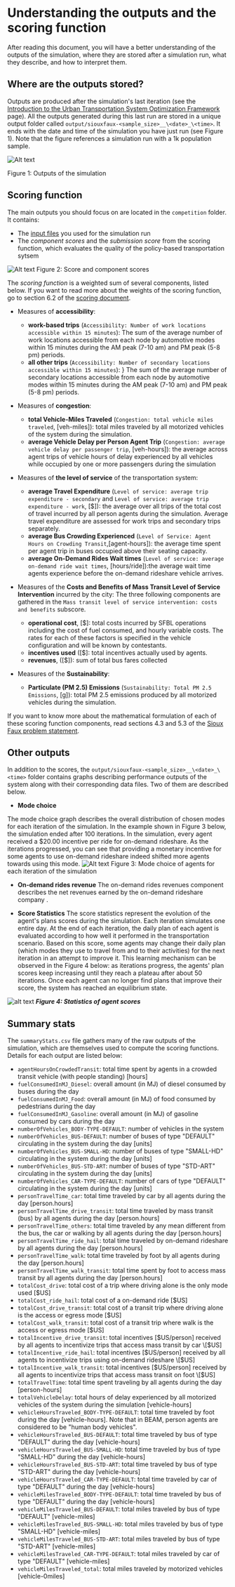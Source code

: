 # Understanding the outputs and the scoring function
After reading this document, you will have a better understanding of the outputs of the simulation, where they are stored after a simulation run, what they describe, and how to interpret them.

## Where are the outputs stored?


Outputs are produced after the simulation's last iteration (see the [Introduction to the Urban Transportation System Optimization Framework](./Introduction_transportation_problem.md) page). All the outputs generated during this last run are stored in a unique output folder called `output/siouxfaux-<sample_size>__\<date>_\<time>`. It ends with the date and time of the simulation you have just run (see Figure 1). Note that the figure references a simulation run with a 1k population sample.

![Alt text](/Images/Output_folder_2.png)

Figure 1: Outputs of the simulation

## Scoring function

The main outputs you should focus on are located in the `competition` folder. It contains: 

* The [input files](./Which-inputs-should-I-optimize.md) you used for the simulation run
* The *component scores* and the *submission score* from the scoring function, which evaluates the quality of the policy-based transportation sytsem 

![Alt text](/Images/Subscores.png)
Figure 2: Score and component scores

The *scoring function* is a weighted sum of several components, listed below. If you want to read more about the weights of the scoring function, go to section 6.2 of the [scoring document](./Problem_statement_Phase%20I.pdf).

* Measures of **accessibility**:
  * **work-based trips** (`Accessibility: Number of work locations accessible within 15 minutes`): The sum of the average number of work locations accessible from each node by automotive modes within 15 minutes during the AM peak (7-10 am) and PM peak (5-8 pm) periods.
  * **all other trips** (`Accessibility: Number of secondary locations accessible within 15 minutes`): } The sum of the average number of secondary locations accessible from each node by automotive modes within 15 minutes during the AM peak (7-10 am) and PM peak (5-8 pm) periods.

* Measures of **congestion**:
  * **total Vehicle-Miles Traveled** (`Congestion: total vehicle miles traveled`, \[veh-miles]): total miles traveled by all motorized vehicles of the system during the simulation.
  * **average Vehicle Delay per Person Agent Trip** (`Congestion: average vehicle delay per passenger trip`, \[veh-hours]): the average across agent trips of vehicle hours of delay experienced by all vehicles while occupied by one or more passengers during the simulation
  
* Measures of **the level of service** of the transportation system:
  * **average Travel Expenditure** (`Level of service: average trip expenditure - secondary` and `Level of service: average trip expenditure - work`, \[$]): the average over all trips of the total cost of travel incurred by all person agents during the simulation. Average travel expenditure are assessed for work trips and secondary trips separately.
  * **average Bus Crowding Experienced** (`Level of Service: Agent Hours on Crowding Transit`,\[agent-hours]): the average time spent per agent trip in buses occupied above their seating capacity.
  * **average On-Demand Rides Wait times** (`Level of service: average on-demand ride wait times`, \[hours/ride]):the average wait time agents experience before the on-demand rideshare vehicle arrives.  

* Measures of the **Costs and Benefits of Mass Transit Level of Service Intervention** incurred by the city:
The three following components are gathered in the `Mass transit level of service intervention: costs and benefits` subscore.
  * **operational cost**, \[$]: total costs incurred by SFBL operations including the cost of fuel consumed, and
hourly variable costs.  The rates for each of these factors is specified in the vehicle configuration and
will be known by contestants.
  * **incentives used** (\[$]: total incentives actually used by agents.
  * **revenues**, (\[$]): sum of total bus fares collected
 
* Measures of the **Sustainability**:
  * **Particulate (PM 2.5) Emissions** (`Sustainability: Total PM 2.5 Emissions`, \[g]): total PM 2.5 emissions produced by all motorized vehicles during the simulation.

If you want to know more about the mathematical formulation of each of these scoring function components, read sections 4.3 and 5.3 of the [Sioux Faux  problem statement](./Problem_statement_Phase%20I.pdf).

## Other outputs

In addition to the scores, the `output/siouxfaux-<sample_size>__\<date>_\<time>` folder contains graphs describing performance outputs of the system along with their corresponding data files. Two of them are described below.

* **Mode choice**

The mode choice graph describes the overall distribution of chosen modes for each iteration of the simulation. In the example shown in Figure 3 below, the simulation ended after 100 iterations. In the simulation, every agent received a $20.00 incentive per ride for on-demand rideshare. As the iterations progressed, you can see that providing a monetary incentive for some agents to use on-demand rideshare indeed shifted more agents towards using this mode.
![Alt text](/Images/Mode_choice_histogram.png)
Figure 3: Mode choice of agents for each iteration of the simulation

* **On-demand rides revenue**
The on-demand rides revenues component describes the net revenues earned by the on-demand rideshare company .

* **Score Statistics**
The score statistics represent the evolution of the agent's plans scores during the simulation. Each iteration simulates one entire day. At the end of each iteration, the daily plan of each agent is evaluated according to how well it performed in the transportation scenario. Based on this score, some agents may change their daily plan (which modes they use to travel from and to their activities) for the next iteration in an attempt to improve it. This learning mechanism can be observed in the Figure 4 below: as iterations progress, the agents' plan scores keep increasing until they reach a plateau after about 50 iterations. Once each agent can no longer find plans that improve their score, the system has reached an equilibrium state.

![alt text](/Images/scorestats.png)
***Figure 4: Statistics of agent scores***


## Summary stats

The `summaryStats.csv` file gathers many of the raw outputs of the simulation, which are themselves used to compute the scoring functions.  Details for each output are listed below:

* `agentHoursOnCrowdedTransit`: total time spent by agents in a crowded transit vehicle (with people standing) \[hours]
* `fuelConsumedInMJ_Diesel`: overall amount (in MJ) of diesel consumed by buses during the day
* `fuelConsumedInMJ_Food`: overall amount (in MJ) of food consumed by pedestrians during the day
* `fuelConsumedInMJ_Gasoline`: overall amount (in MJ) of gasoline consumed by cars during the day
* `numberOfVehicles_BODY-TYPE-DEFAULT`: number of vehicles in the system 
* `numberOfVehicles_BUS-DEFAULT`: number of buses of type "DEFAULT" circulating in the system during the day \[units]
* `numberOfVehicles_BUS-SMALL-HD`: number of buses of type "SMALL-HD" circulating in the system during the day \[units]
* `numberOfVehicles_BUS-STD-ART`: number of buses of type "STD-ART" circulating in the system during the day \[units]
* `numberOfVehicles_CAR-TYPE-DEFAULT`: number of cars of type "DEFAULT" circulating in the system during the day \[units]
* `personTravelTime_car`: total time traveled by car by all agents during the day \[person.hours]
* `personTravelTime_drive_transit`: total time traveled by mass transit (bus) by all agents during the day \[person.hours]
* `personTravelTime_others`: total time traveled by any  mean different from the bus, the car or walking by all agents during the day \[person.hours]
* `personTravelTime_ride_hail`: total time traveled by on-demand rideshare by all agents during the day \[person.hours]
* `personTravelTime_walk`: total time traveled by foot by all agents during the day \[person.hours]
* `personTravelTime_walk_transit`: total time spent by foot to access mass transit by all agents during the day \[person.hours]
* `totalCost_drive`: total cost of a trip where driving alone is the only mode used \[$US]
* `totalCost_ride_hail`: total cost of a on-demand ride \[$US]
* `totalCost_drive_transit`: total cost of a transit trip where driving alone is the access or egress mode \[$US]
* `totalCost_walk_transit`: total cost of a transit trip where walk is the access or egress mode \[$US]
* `totalIncentive_drive_transit`: total incentives \[$US/person] received by all agents to incentivize trips that access mass transit by car \[$US]
* `totalIncentive_ride_hail`: total incentives \[$US/person] received by all agents to incentivize trips using on-demand rideshare \[$US]
* `totalIncentive_walk_transit`: total incentives \[$US/person] received by all agents to incentivize trips that access mass transit on foot \[$US]
* `totalTravelTime`: total time spent traveling by all agents during the day \[person-hours]
* `totalVehicleDelay`: total hours of delay experienced by all motorized vehicles of the system during the simulation \[vehicle-hours]
* `vehicleHoursTraveled_BODY-TYPE-DEFAULT`: total time traveled by foot during the day \[vehicle-hours]. Note that in BEAM, person agents are considered to be "human body vehicles".
* `vehicleHoursTraveled_BUS-DEFAULT`: total time traveled by bus of type "DEFAULT" during the day \[vehicle-hours]
* `vehicleHoursTraveled_BUS-SMALL-HD`: total time traveled by bus of type "SMALL-HD" during the day \[vehicle-hours]
* `vehicleHoursTraveled_BUS-STD-ART`: total time traveled by bus of type "STD-ART" during the day \[vehicle-hours]
* `vehicleHoursTraveled_CAR-TYPE-DEFAULT`: total time traveled by car of type "DEFAULT" during the day \[vehicle-hours]
* `vehicleMilesTraveled_BODY-TYPE-DEFAULT`: total time traveled by bus of type "DEFAULT" during the day \[vehicle-hours]
* `vehicleMilesTraveled_BUS-DEFAULT`: total miles traveled by bus of type "DEFAULT" \[vehicle-miles]
* `vehicleMilesTraveled_BUS-SMALL-HD`: total miles traveled by bus of type "SMALL-HD" \[vehicle-miles]
* `vehicleMilesTraveled_BUS-STD-ART`: total miles traveled by bus of type "STD-ART" \[vehicle-miles]
* `vehicleMilesTraveled_CAR-TYPE-DEFAULT`: total miles traveled by car of type "DEFAULT" \[vehicle-miles]
* `vehicleMilesTraveled_total`: total miles traveled by motorized vehicles \[vehicle-0miles]
